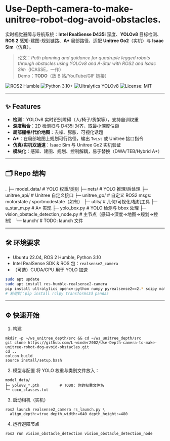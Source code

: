 # Use-Depth-camera-to-make-unitree-robot-dog-avoid-obstacles.
实时视觉避障与导航系统：**Intel RealSense D435i** 深度、**YOLOv8** 目标检测、**ROS 2** 感知-建图-规划链路、**A\*** 局部路径，适配 **Unitree Go2**（实机）与 **Isaac Sim**（仿真）。

> 论文：*Path planning and guidance for quadruple legged robots through obstacles using YOLOv8 and A-Star with ROS2 and Isaac Sim*（ICASSE，一作）  
> Demo：**TODO**（放 B 站/YouTube/GIF 链接）

![ROS2 Humble](https://img.shields.io/badge/ROS2-Humble-blue)
![Python 3.10+](https://img.shields.io/badge/Python-3.10%2B-blue)
![Ultralytics YOLOv8](https://img.shields.io/badge/YOLOv8-ultralytics-orange)
![License: MIT](https://img.shields.io/badge/License-MIT-green)

---

## ✨ Features
- **检测**：YOLOv8 实时识别障碍（人/椅子/货架等），支持自训权重  
- **深度融合**：2D 检测框与 D435i 对齐，取最小深度估距  
- **局部栅格/代价地图**：去噪、膨胀、可视化话题  
- **A\***：在局部地图上规划可行路径，输出 `Twist` 或 Unitree 接口指令  
- **仿真/实机双通道**：Isaac Sim 与 Unitree Go2 实机验证  
- **模块化**：感知、建图、规划、控制解耦，易于替换（DWA/TEB/Hybrid A*）

---

## 🗂️ Repo 结构
.
├─ model_data/                  # YOLO 权重/类别
├─ nets/                        # YOLO 推理/后处理
├─ unitree_api/                 # Unitree 自定义接口
├─ unitree_go/                  # 自定义 ROS2 msgs: motorstate / sportmodestate（如有）
├─ utils/                       # 几何/可视化/相机工具
├─ a_star_m.py                  # A* 实现
├─ yolo_box.py                  # YOLO 检测与 bbox 处理
├─ vision_obstacle_detection_node.py  # 主节点（感知→深度→地图→规划→控制）
└─ launch/                      # TODO: launch 文件

---

## 🛠️ 环境要求
- Ubuntu 22.04, ROS 2 Humble, Python 3.10
- Intel RealSense SDK & ROS 包：`realsense2_camera`
- （可选）CUDA/GPU 用于 YOLO 加速

```bash
sudo apt update
sudo apt install ros-humble-realsense2-camera
pip install ultralytics opencv-python numpy pyrealsense2==2.* scipy matplotlib
# 若用到：pip install rclpy transforms3d pandas
```
---

## ⚙️ 快速开始
1) 构建
```
mkdir -p ~/ws_unitree_depth/src && cd ~/ws_unitree_depth/src
git clone https://github.com/L-winder2002/Use-Depth-camera-to-make-unitree-robot-dog-avoid-obstacles.git
cd ..
colcon build
source install/setup.bash
```

2) 模型与配置
将 YOLO 权重与类别文件放入：
```
model_data/
├─ yolov8_*.pth         # TODO: 你的权重文件名
└─ coco_classes.txt
```

3) 启动相机（实机）
```
ros2 launch realsense2_camera rs_launch.py \
  align_depth:=true depth_width:=640 depth_height:=480
```
4) 运行避障节点
```
ros2 run vision_obstacle_detection vision_obstacle_detection_node
```
